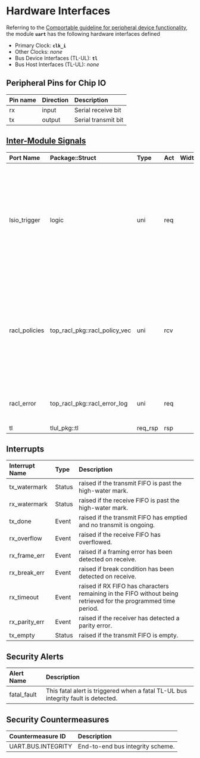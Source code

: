 # Hardware Interfaces

<!-- BEGIN CMDGEN util/regtool.py --interfaces ./hw/ip/uart/data/uart.hjson -->
Referring to the [Comportable guideline for peripheral device functionality](https://opentitan.org/book/doc/contributing/hw/comportability), the module **`uart`** has the following hardware interfaces defined
- Primary Clock: **`clk_i`**
- Other Clocks: *none*
- Bus Device Interfaces (TL-UL): **`tl`**
- Bus Host Interfaces (TL-UL): *none*

## Peripheral Pins for Chip IO

| Pin name   | Direction   | Description         |
|:-----------|:------------|:--------------------|
| rx         | input       | Serial receive bit  |
| tx         | output      | Serial transmit bit |

## [Inter-Module Signals](https://opentitan.org/book/doc/contributing/hw/comportability/index.html#inter-signal-handling)

| Port Name     | Package::Struct               | Type    | Act   |   Width | Description                                                                                                                                    |
|:--------------|:------------------------------|:--------|:------|--------:|:-----------------------------------------------------------------------------------------------------------------------------------------------|
| lsio_trigger  | logic                         | uni     | req   |       1 | Self-clearing status trigger for the DMA. Set when RX or TX FIFOs are past their configured watermarks matching watermark interrupt behaviour. |
| racl_policies | top_racl_pkg::racl_policy_vec | uni     | rcv   |       1 | Incoming RACL policy vector from a racl_ctrl instance. The policy selection vector (parameter) selects the policy for each register.           |
| racl_error    | top_racl_pkg::racl_error_log  | uni     | req   |       1 | RACL error log information of this module.                                                                                                     |
| tl            | tlul_pkg::tl                  | req_rsp | rsp   |       1 |                                                                                                                                                |

## Interrupts

| Interrupt Name   | Type   | Description                                                                                                    |
|:-----------------|:-------|:---------------------------------------------------------------------------------------------------------------|
| tx_watermark     | Status | raised if the transmit FIFO is past the high-water mark.                                                       |
| rx_watermark     | Status | raised if the receive FIFO is past the high-water mark.                                                        |
| tx_done          | Event  | raised if the transmit FIFO has emptied and no transmit is ongoing.                                            |
| rx_overflow      | Event  | raised if the receive FIFO has overflowed.                                                                     |
| rx_frame_err     | Event  | raised if a framing error has been detected on receive.                                                        |
| rx_break_err     | Event  | raised if break condition has been detected on receive.                                                        |
| rx_timeout       | Event  | raised if RX FIFO has characters remaining in the FIFO without being retrieved for the programmed time period. |
| rx_parity_err    | Event  | raised if the receiver has detected a parity error.                                                            |
| tx_empty         | Status | raised if the transmit FIFO is empty.                                                                          |

## Security Alerts

| Alert Name   | Description                                                                       |
|:-------------|:----------------------------------------------------------------------------------|
| fatal_fault  | This fatal alert is triggered when a fatal TL-UL bus integrity fault is detected. |

## Security Countermeasures

| Countermeasure ID   | Description                      |
|:--------------------|:---------------------------------|
| UART.BUS.INTEGRITY  | End-to-end bus integrity scheme. |


<!-- END CMDGEN -->
